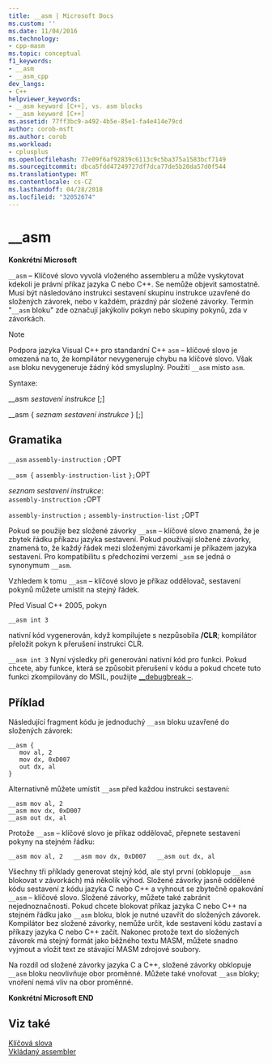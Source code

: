 ```yaml
---
title: __asm | Microsoft Docs
ms.custom: ''
ms.date: 11/04/2016
ms.technology:
- cpp-masm
ms.topic: conceptual
f1_keywords:
- __asm
- __asm_cpp
dev_langs:
- C++
helpviewer_keywords:
- __asm keyword [C++], vs. asm blocks
- __asm keyword [C++]
ms.assetid: 77ff3bc9-a492-4b5e-85e1-fa4e414e79cd
author: corob-msft
ms.author: corob
ms.workload:
- cplusplus
ms.openlocfilehash: 77e09f6af92839c6113c9c5ba375a1583bcf7149
ms.sourcegitcommit: dbca5fdd47249727df7dca77de5b20da57d0f544
ms.translationtype: MT
ms.contentlocale: cs-CZ
ms.lasthandoff: 04/28/2018
ms.locfileid: "32052674"
---
```

# <a name="asm"></a>__asm
**Konkrétní Microsoft**  
  
 `__asm` – Klíčové slovo vyvolá vloženého assembleru a může vyskytovat kdekoli je právní příkaz jazyka C nebo C++. Se nemůže objevit samostatně. Musí být následováno instrukci sestavení skupinu instrukce uzavřené do složených závorek, nebo v každém, prázdný pár složené závorky. Termín "`__asm` bloku" zde označují jakýkoliv pokyn nebo skupiny pokynů, zda v závorkách.  
  
> [!NOTE]
>  Podpora jazyka Visual C++ pro standardní C++ `asm` – klíčové slovo je omezená na to, že kompilátor nevygeneruje chybu na klíčové slovo. Však `asm` bloku nevygeneruje žádný kód smysluplný. Použití `__asm` místo `asm`.  
  
 Syntaxe:  
  
 __asm *sestavení instrukce* [;]  
  
 __asm { *seznam sestavení instrukce* } [;]  
  
## <a name="grammar"></a>Gramatika  
 `__asm`  `assembly-instruction`  `;`OPT  
  
 `__asm {`  `assembly-instruction-list`  `};`OPT  
  
 *seznam sestavení instrukce*:  
 `assembly-instruction` `;`OPT  
  
 `assembly-instruction` `;` `assembly-instruction-list` `;`OPT  
  
 Pokud se použije bez složené závorky `__asm` – klíčové slovo znamená, že je zbytek řádku příkazu jazyka sestavení. Pokud používají složené závorky, znamená to, že každý řádek mezi složenými závorkami je příkazem jazyka sestavení. Pro kompatibilitu s předchozími verzemi `_asm` se jedná o synonymum `__asm`.  
  
 Vzhledem k tomu `__asm` – klíčové slovo je příkaz oddělovač, sestavení pokynů můžete umístit na stejný řádek.  
  
 Před Visual C++ 2005, pokyn  
  
```  
__asm int 3  
```  
  
 nativní kód vygenerován, když kompilujete s nezpůsobila **/CLR**; kompilátor přeložit pokyn k přerušení instrukci CLR.  
  
 `__asm int 3` Nyní výsledky při generování nativní kód pro funkci. Pokud chcete, aby funkce, která se způsobit přerušení v kódu a pokud chcete tuto funkci zkompilovány do MSIL, použijte [__debugbreak –](../../intrinsics/debugbreak.md).  
  
## <a name="example"></a>Příklad  
 Následující fragment kódu je jednoduchý `__asm` bloku uzavřené do složených závorek:  
  
```  
__asm {  
   mov al, 2  
   mov dx, 0xD007  
   out dx, al  
}  
```  
  
 Alternativně můžete umístit `__asm` před každou instrukci sestavení:  
  
```  
__asm mov al, 2  
__asm mov dx, 0xD007  
__asm out dx, al  
```  
  
 Protože `__asm` – klíčové slovo je příkaz oddělovač, přepnete sestavení pokyny na stejném řádku:  
  
```  
__asm mov al, 2   __asm mov dx, 0xD007   __asm out dx, al  
```  
  
 Všechny tři příklady generovat stejný kód, ale styl první (obklopuje `__asm` blokovat v závorkách) má několik výhod. Složené závorky jasně oddělené kódu sestavení z kódu jazyka C nebo C++ a vyhnout se zbytečně opakování `__asm` – klíčové slovo. Složené závorky, můžete také zabránit nejednoznačnosti. Pokud chcete blokovat příkaz jazyka C nebo C++ na stejném řádku jako `__asm` bloku, blok je nutné uzavřít do složených závorek. Kompilátor bez složené závorky, nemůže určit, kde sestavení kódu zastaví a příkazy jazyka C nebo C++ začít. Nakonec protože text do složených závorek má stejný formát jako běžného textu MASM, můžete snadno vyjmout a vložit text ze stávající MASM zdrojové soubory.  
  
 Na rozdíl od složené závorky jazyka C a C++, složené závorky obklopuje `__asm` bloku neovlivňuje obor proměnné. Můžete také vnořovat `__asm` bloky; vnoření nemá vliv na obor proměnné.  
  
 **Konkrétní Microsoft END**  
  
## <a name="see-also"></a>Viz také  
 [Klíčová slova](../../cpp/keywords-cpp.md)   
 [Vkládaný assembler](../../assembler/inline/inline-assembler.md)